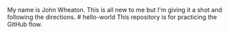 My name is John Wheaton.  This is all new to me but I'm giving it a shot and following the directions. # hello-world
This repository is for practicing the GitHub flow. 
